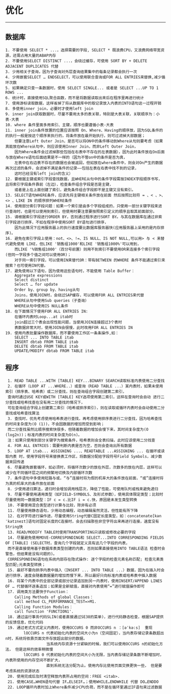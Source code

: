 # 优化
----------
## 数据库
	1. 不要使用 SELECT * ...，选择需要的字段, SELECT * 既浪费CPU，又浪费网络带宽资源，还需占用大量的ABAP内存
	2. 不要使用SELECT DISTINCT ...，会绕过缓存，可使用 SORT BY + DELETE ADJACENT DUPLICATES 代替
	3. 少用相关子查询，因为子查询对外层查询结果集中的每条记录都会执行一次
	4. 少用嵌套SELECT … ENDSELECT，可以使用联合查询或FOR ALL ENTRIES来替换,减少循环次数
	5. 如果确定只查一条数据时，使用 SELECT SINGLE... 或者是 SELECT ...UP TO 1 ROWS ...
	6. 统计时，直接使用SQL聚合函数，而不是将数据读取出来后在程序里再进行统计
	7. 使用游标读取数据，这样省掉了将从数据库中的取记录放入内表的INTO语句这一过程开销
	8. 多使用inner join，必要时才使用left join
	9. inner join获取数据时，尽量不要用太多的表关联，特别是大表关联，关联顺序为：小表-大表
	10. where 条件里面多用索引、主键，顺序也要遵循小表-大表
	11. inner join条件放置的位置应该按照 On、Where、Having的顺序放，因为SQL条件的的执行一般是按这个顺序来执行的，将条件放在最开始执行，则可过滤掉大部数据；
		但要注意Left Outer Join，是否可以将ON中的条件移动到Where从句则要考虑（如果真能放在Where从句中，则应该使用Inner Join，而非Left Outer Join，
		因为Where条件会过滤掉那些包括在右表中不存在的左表数据），因为此时条件放在On后面与放在Where语句后面结果是不一样的（因为不管on中的条件是否为真，
        左表中在右边表不存在的数据也会被返回，但如放在where条件中，则会对On产生的数据再次过滤的条件，会滤掉不满足条件的记录——包括左表在右表中找不到的记录，
        这时已经没有left join的含义）
	12. 要根据主键或索引字段查找数据，且WHERE从句中的条件字段需按INDEX字段顺序书写，且将索引字段条件靠前（左边），检查条件组合字段是否是主键，
	    或者是上在上面创建了索引，避免条件组合字段即不是主键又没有索引。
	13. SELECT语句WHERE条件，应该先将主键相关条件放在前面 然后按照比较符 = 、< 、>、 <> 、LIKE IN 的顺序排列WHERE条件
	14. 使用部分索引字段问题：如果一个索引是由多个字段组成的，只使用一部分关键字段来进行查询时，也是可以使用到索引，但使用时要注意要按照索引定义的顺序且取其前面部分。
	15. 请根据索引字段进行ORDER BY，否则通过程序进行SORT BY。与其在数据库在通过非索引字段进行排序，不如在程序中使用SORT BY语句进行排序，
	    因为此情况下应用服务器上的执行速度要比数据库服务器快(应用服务器上采用的是内存排序)。
	16. 避免在索引字段上使用：not、<>、!=、IS NULL、IS NOT NULL,可以用> 与 < 来替代避免使用 LIKE，但LIKE '销售组1000'和LIKE '销售组1000%'可以用到，
		而LIKE '%销售组1000'（百分号前置）则用不到索引不要使用OR来连接多个索引字段(但同一字段多个值之间可以使用OR)；
		对于同一索引字段，可以使用IN来替代OR：带有BETWEEN 的WHERE 条件不能通过索引来搜索？也可使用IN代替。
	17. 避免使用以下语句，因为使用这些语句时，不能使用 Table Buffer：
		Aggregate expressions
		Select distinct
		Select … for update
		Order by、group by、having从句
		Joins，使用JOIN时，会绕过SAP缓存，可以使用FOR ALL ENTRIES来代替
		WHERE从句中使用Sub queries（子查询）
		WHERE从句中使用IS NULL条件
	18. 在下面情况下使用FOR ALL ENTRIES IN:
		在循环内表时Loop...at itab时
		join超过三个表会出现性能问题，当使用JOIN连接超过3个表时
		表数据非常大时，使用JOIN会很慢，此时改用FOR ALL ENTRIES IN
	19. 使用内表批量操作数据库，而不要使用工作区一条条操作,如：
		SELECT ... INTO TABLE itab
		INSERT dbtab FROM TABLE itab
		DELETE dbtab FROM TABLE itab
		UPDATE/MODIFY dbtab FROM TABLE itab			 
## 程序
	 1. READ TABLE ...WITH [TABLE] KEY...BINARY SEARCH读取标准内表使用二分查找
	 2. 在循环（LOOP AT ...WHERE..）或查询（READ TABLE ...）某内表时，如果未使用索引（排序表、哈希表）或二分查找，则在查询组合字段创建第二索引，
	 查询时通过USE KEY或WITH [TABLE] KEY选项使用第二索引，这样在查询时会自动 进行二分查找或哈希找查在没有用二分查找的情况下，
     可在查询组合字段上创建第二索引（哈希或排序索引），则在读取或循环内表时会自动使用二分查找或哈希查找算法
	 3. 查找时，优先考虑使用哈希表进行查找，再考虑使用排序表进行二分查找，因为哈希查找的时间复杂度为(O (1))，不会因数据的增加而受到影响；
	 而二分查找虽然比顺序搜索快很多，但随着数据的增加会慢下来，其时间复杂度为(O (log2n))；标准内表的时间复杂度为O(n)。
	 注：如果只使用到部分关键字为搜索条件，哈希表则会全表扫描，此时应该使用二分找查
	 4. FOR ALL ENTRIES：需要判断内表是否为空，否则会查询出所有数据
	 5. LOOP AT itab... ASSIGNING ...、READTABLE ...ASSIGNING ... 在循环或读取内表 时，使用字段符号来替换表工作区，将数据分配给字段符号Field Symbols，减少数据来回传递
	 6. 尽量避免嵌套循环，如必须时，将循环次数少的放在外层，次数多的放在内层，这样可以减少在不同循环层之间的频繁地切换及内部循环次数
	 7. 条件语句中多使用短路与或，“与”连接时将为假的机率大的条件放在前面，“或”连接时将为真的机率大的条件放在前面
	 8. 少使用递归算法，递归时会增加调用栈层次，降低了性能，可使用队列或栈来避免递归
	 9. 尽量不要使用通用类型（如FIELD-SYMBOLS、及形式参数），使用具体限定类型；比较时尽量使用同一数据类型：IF c = c.比IF i = c.快，原因是未发生类型转换
	 10. 不要使用混合类型进行计算与比较，除非有必须
	 11. 尽量使用静态语句，少用动态编程，动态编辑虽然灵活，但性能有所下降
	 12. 在对字符进行操作进，尽量使用String代替C固定长度类型，如：concatenate[kənˈkatɪneɪt]语句对固定长度的C连接时，会去扫描那些非空字符出来再进行连接，速度没有String快
	 13. READ/MODIFY TABLE时使用TRANSPORTING只读取或修改必要的字段
	 14. 尽量避免使用MOVE-CORRESPONDING和 SELECT...INTO CORRESPONDING FIELDS OF [TABLE] (SELECT时，查询几个字段就定义具有这几个字段的内表，
	 而不是直接使用基于数据库表类型创建的内表，否则如果直接使用INTO TABLE语法 检查时会警告，但结果是没有问题的)。
	 CORRESPONDING语句在系统内部存在隐式操作: 逐个字段的检查元素名称匹配; 检查元素类型匹配;元素类型转换； 
	 15. 最好不要向排序内表中插入（INSERT ... INTO TABLE ...）数据，因为在插入时会进行排序，速度会随着数据量的增加而慢下来，所以最好只向标准内表或哈希表中插入数据
	 16. 将某个内表中的全部记录或部分记录追加到另一内表时，使用INSERT/APPEND LINES OF … 代替循环逐条追加；如果是全新赋值，直接对内表使用“=”进行赋值操作即可
	 17. 调用类方法要快于Function：
	 	Calling Methods of global Classes：    
	 	call method CL_PERFORMANCE_TEST=>M1.
	 	Calling Function Modules：         
	 	call function 'FUNCTION1'.
	 18. 通过运行事务代码SLIN(或者直接通过SE38的菜单)，进行代码静态检查，根据SAP提供的反馈信息，优化代码
	 19. 通过老式方式定义内表时，使用OCCURS 0 而非OCCURS n ：[əˈkə:s]  重现
			lOCCURS n 代表初始化内表的空间大小为n（空间固定），当内表存储记录条数超出n时，系统将依靠页面文件存放超出部分的数据。 
					  当系统内存资源十分紧缺的时候，我们可以使用OCCURS n的初始化方法， 但是这样的效率稍微慢
			lOCCURS 0 代表初始化内表的空间大小为无限，当内表存储记录条数不断增加时， 内表所使用的内存空间不断扩大， 
					  直到系统无法分配为止。使用内存比使用页面交换更快一些， 但是要考虑系统的资源状态
	 20. 使用完成后及时清空释放内表所占用的空间：FREE <itab>.
	 21. 使用CASE…WHEN语句代替 IF…ELSEIF…；使用WHILE…ENDWHILE 代替 DO…ENDDO
	 22. LOOP循环内表时加上Where条件减少CPU负荷，而不是在循环里通过IF语句来过滤数据
